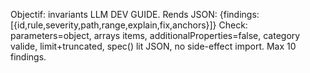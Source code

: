 Objectif: invariants LLM DEV GUIDE.
Rends JSON: {findings:[{id,rule,severity,path,range,explain,fix,anchors}]}
Check: parameters=object, arrays items, additionalProperties=false, category valide, limit+truncated, spec() lit JSON, no side-effect import.
Max 10 findings.
